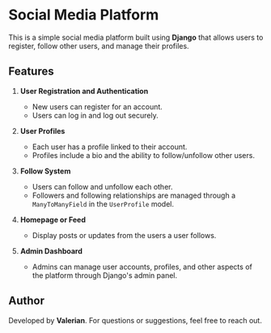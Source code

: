 # Social Media Platform

This is a simple social media platform built using **Django** that allows users to register, follow other users, and manage their profiles.

## Features

1. **User Registration and Authentication**  
   - New users can register for an account.  
   - Users can log in and log out securely.  

2. **User Profiles**  
   - Each user has a profile linked to their account.  
   - Profiles include a bio and the ability to follow/unfollow other users.

3. **Follow System**  
   - Users can follow and unfollow each other.  
   - Followers and following relationships are managed through a `ManyToManyField` in the `UserProfile` model.

4. **Homepage or Feed**  
   - Display posts or updates from the users a user follows.  

5. **Admin Dashboard**  
   - Admins can manage user accounts, profiles, and other aspects of the platform through Django's admin panel.

## Author
Developed by **Valerian**. For questions or suggestions, feel free to reach out.